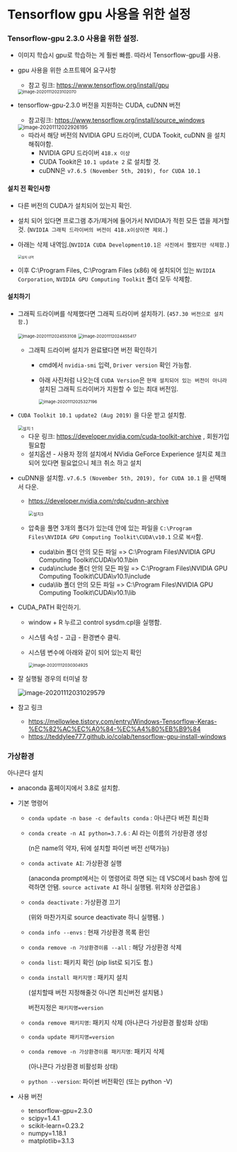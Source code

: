 # Tensorflow gpu 사용을 위한 설정

### Tensorflow-gpu 2.3.0 사용을 위한 설정.

- 이미지 학습시 gpu로 학습하는 게 훨씬 빠름. 따라서 Tensorflow-gpu를 사용.

- gpu 사용을 위한 소프트웨어 요구사항

  - 참고 링크: https://www.tensorflow.org/install/gpu

  <img src="C:\Users\multicampus\Documents\s03p31c203\Document\KJW\tensorflow gpu 사용을 위한 설정\tensorflow gpu 사용을 위한 설정.assets\image-20201112023102070.jpg" alt="image-20201112023102070" style="zoom: 67%;" />

- tensorflow-gpu-2.3.0 버전을 지원하는 CUDA, cuDNN 버전

  - 참고링크: https://www.tensorflow.org/install/source_windows

  <img src="C:\Users\multicampus\Documents\s03p31c203\Document\KJW\tensorflow gpu 사용을 위한 설정\tensorflow gpu 사용을 위한 설정.assets\image-20201112022926195.jpg" alt="image-20201112022926195" style="zoom:80%;" />
  
  - 따라서 해당 버전의 NVIDIA GPU 드라이버, CUDA Tookit, cuDNN 을 설치해줘야함. 
    - NVIDIA GPU 드라이버 `418.x 이상`
    - CUDA Tookit은 `10.1 update 2` 로 설치할 것.
    - cuDNN은  `v7.6.5 (November 5th, 2019), for CUDA 10.1`

#### 설치 전 확인사항

- 다른 버전의 CUDA가 설치되어 있는지 확인.

- 설치 되어 있다면 프로그램 추가/제거에 들어가서 NVIDIA가 적힌 모든 앱을 제거할 것. (`NVIDIA 그래픽 드라이버의 버전이 418.x이상이면 제외.`)

- 아래는 삭제 내역임.(`NVIDIA CUDA Development10.1은 사진에서 짤렸지만 삭제함.`)

  <img src="C:\Users\multicampus\Documents\s03p31c203\Document\KJW\tensorflow gpu 사용을 위한 설정\tensorflow gpu 사용을 위한 설정.assets\설치 내역.JPG" alt="설치 내역" style="zoom:50%;" />

- 이후 C:\Program Files, C:\Program Files (x86) 에 설치되어 있는 `NVIDIA Corporation`, `NVIDIA GPU Computing Toolkit` 폴더 모두 삭제함.



#### 설치하기

- 그래픽 드라이버를 삭제했다면 그래픽 드라이버 설치하기. (`457.30 버전으로 설치함.`)

  <img src="C:\Users\multicampus\Documents\s03p31c203\Document\KJW\tensorflow gpu 사용을 위한 설정\tensorflow gpu 사용을 위한 설정.assets\image-20201112024553108.jpg" alt="image-20201112024553108" style="zoom: 67%;" />

  <img src="C:\Users\multicampus\Documents\s03p31c203\Document\KJW\tensorflow gpu 사용을 위한 설정\tensorflow gpu 사용을 위한 설정.assets\image-20201112024455417.jpg" alt="image-20201112024455417" style="zoom:67%;" />

  - 그래픽 드라이버 설치가 완료됐다면 버전 확인하기

    - cmd에서 `nvidia-smi` 입력, `Driver version` 확인 가능함.

    - 아래 사진처럼 나오는데 `CUDA Version`은 `현재 설치되어 있는 버전이 아니라` 설치된 그래픽 드라이버가 지원할 수 있는 최대 버전임.

      <img src="C:\Users\multicampus\Documents\s03p31c203\Document\KJW\tensorflow gpu 사용을 위한 설정\tensorflow gpu 사용을 위한 설정.assets\image-20201112025327196.jpg" alt="image-20201112025327196" style="zoom: 67%;" />

- `CUDA Toolkit 10.1 update2 (Aug 2019)` 을 다운 받고 설치함.

  <img src="C:\Users\multicampus\Documents\s03p31c203\Document\KJW\tensorflow gpu 사용을 위한 설정\tensorflow gpu 사용을 위한 설정.assets\설치 1.JPG" alt="설치 1" style="zoom:67%;" />

  - 다운 링크: https://developer.nvidia.com/cuda-toolkit-archive , 회원가입 필요함
  - 설치옵션 - 사용자 정의 설치에서 NVidia GeForce Experience 설치로 체크되어 있다면 필요없으니 체크 취소 하고 설치

- cuDNN을 설치함.  `v7.6.5 (November 5th, 2019), for CUDA 10.1` 을 선택해서 다운.

  - https://developer.nvidia.com/rdp/cudnn-archive

    <img src="C:\Users\multicampus\Documents\s03p31c203\Document\KJW\tensorflow gpu 사용을 위한 설정\tensorflow gpu 사용을 위한 설정.assets\설치3.JPG" alt="설치3" style="zoom:67%;" />

  - 압축을 풀면 3개의 폴더가 있는데 안에 있는 파일을 `C:\Program Files\NVIDIA GPU Computing Toolkit\CUDA\v10.1` 으로 `복사`함.

    - cuda\bin 폴더 안의 모든 파일 => C:\Program Files\NVIDIA GPU Computing Toolkit\CUDA\v10.1\bin
    - cuda\include 폴더 안의 모든 파일 => C:\Program Files\NVIDIA GPU Computing Toolkit\CUDA\v10.1\include
    - cuda\lib 폴더 안의 모든 파일 => C:\Program Files\NVIDIA GPU Computing Toolkit\CUDA\v10.1\lib

- CUDA_PATH 확인하기.

  - window + R 누르고 control sysdm.cpl을 실행함. 

  - 시스템 속성 - 고급 - 환경변수 클릭.

  - 시스템 변수에  아래와 같이 되어 있는지 확인

    <img src="C:\Users\multicampus\Documents\s03p31c203\Document\KJW\tensorflow gpu 사용을 위한 설정\tensorflow gpu 사용을 위한 설정.assets\image-20201112030304925.jpg" alt="image-20201112030304925" style="zoom:67%;" />

- 잘 실행될 경우의 터미널 창

  <img src="C:\Users\multicampus\Documents\s03p31c203\Document\KJW\tensorflow gpu 사용을 위한 설정\tensorflow gpu 사용을 위한 설정.assets\image-20201112031029579.jpg" alt="image-20201112031029579"  />

- 참고 링크
  - https://mellowlee.tistory.com/entry/Windows-Tensorflow-Keras-%EC%82%AC%EC%A0%84-%EC%A4%80%EB%B9%84
  - https://teddylee777.github.io/colab/tensorflow-gpu-install-windows



### 가상환경

아나콘다 설치

- anaconda 홈페이지에서 3.8로 설치함.

- 기본 명령어

  - `conda update -n base -c defaults conda` : 아나콘다 버전 최신화

  - `conda create -n AI python=3.7.6` : AI 라는 이름의 가상환경 생성

    (n은 name의 약자, 뒤에 설치할 파이썬 버전 선택가능)

  - `conda activate AI`: 가상환경 실행 

    (anaconda prompt에서는 이 명령어로 하면 되는 데 VSC에서 bash 창에 입력하면 안됌. `source activate AI` 하니 실행됌. 위치와 상관없음.)

  - `conda deactivate` : 가상환경 끄기 

    (위와 마찬가지로 source deactivate 하니 실행됌. )

  - `conda info --envs` : 현재 가상환경 목록 환인

  - `conda remove -n 가상환경이름 --all` : 해당 가상환경 삭제

  - `conda list`:  패키지 확인 (pip list로 되기도 함.)

  - `conda install 패키지명` : 패키지 설치 

    (설치할때 버전 지정해줄것 아니면 최신버전 설치됌.)

    버전지정은 `패키지명=version`

  - `conda remove 패키지명`: 패키지 삭제 (아나콘다 가상환경 활성화 상태)

  - `conda update 패키지명=version`

  - `conda remove -n 가상환경이름 패키지명`: 패키지 삭제 

    (아나콘다 가상환경 비활성화 상태)

  - `python --version`: 파이썬 버전확인 (또는 python -V)

- 사용 버전
  - tensorflow-gpu=2.3.0
  - scipy=1.4.1
  - scikit-learn=0.23.2 
  - numpy=1.18.1
  - matplotlib=3.1.3 

